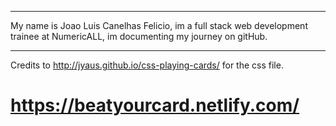 *************************
My name is Joao Luis Canelhas Felicio, im a full stack web development trainee at NumericALL, im documenting my journey on gitHub.
*************************

Credits to http://jyaus.github.io/css-playing-cards/ for the css file.

# https://beatyourcard.netlify.com/ #
